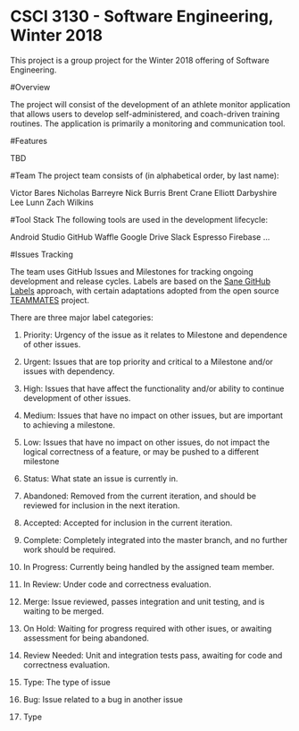 # CSCI 3130 - Software Engineering, Winter 2018
This project is a group project for the Winter 2018 offering of Software Engineering.

#Overview

The project will consist of the development of an athlete monitor application that allows users to develop self-administered, and coach-driven training routines.  The application is primarily a monitoring and communication tool.

#Features

TBD

#Team
The project team consists of (in alphabetical order, by last name):

Victor Bares
Nicholas Barreyre
Nick Burris
Brent Crane
Elliott Darbyshire
Lee Lunn
Zach Wilkins

#Tool Stack
The following tools are used in the development lifecycle:

Android Studio
GitHub
Waffle
Google Drive
Slack
Espresso
Firebase
...

#Issues Tracking

The team uses GitHub Issues and Milestones for tracking ongoing development and release cycles.  Labels are based on the [Sane GitHub Labels](https://medium.com/@dave_lunny/sane-github-labels-c5d2e6004b63) approach, with certain adaptations adopted from the open source [TEAMMATES](https://github.com/TEAMMATES/teammates) project.

There are three major label categories:

1. Priority: Urgency of the issue as it relates to Milestone and dependence of other issues. 
  1. Urgent: Issues that are top priority and critical to a Milestone and/or issues with dependency.
  1. High: Issues that have affect the functionality and/or ability to continue development of other issues.
  1. Medium: Issues that have no impact on other issues, but are important to achieving a milestone.
  1. Low: Issues that have no impact on other issues, do not impact the logical correctness of a feature, or may be pushed to a different milestone

1. Status: What state an issue is currently in.
  1. Abandoned: Removed from the current iteration, and should be reviewed for inclusion in the next iteration.
  1. Accepted: Accepted for inclusion in the current iteration.
  1. Complete: Completely integrated into the master branch, and no further work should be required.
  1. In Progress: Currently being handled by the assigned team member.
  1. In Review: Under code and correctness evaluation.
  1. Merge: Issue reviewed, passes integration and unit testing, and is waiting to be merged.
  1. On Hold: Waiting for progress required with other isues, or awaiting assessment for being abandoned.
  1. Review Needed: Unit and integration tests pass, awaiting for code and correctness evaluation.

1. Type: The type of issue
  
1. Bug: Issue related to a bug in another issue
1. Type

